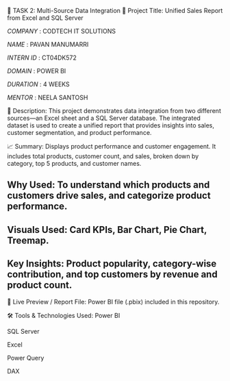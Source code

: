 🔹 TASK 2: Multi-Source Data Integration
📌 Project Title:
Unified Sales Report from Excel and SQL Server


*COMPANY* : CODTECH IT SOLUTIONS

*NAME* : PAVAN MANUMARRI

*INTERN ID* : CT04DK572

*DOMAIN* : POWER BI

*DURATION* : 4 WEEKS

*MENTOR* : NEELA SANTOSH


📄 Description:
This project demonstrates data integration from two different sources—an Excel sheet and a SQL Server database. The integrated dataset is used to create a unified report that provides insights into sales, customer segmentation, and product performance.

📈 Summary:
Displays product performance and customer engagement. It includes total products, customer count, and sales, broken down by category, top 5 products, and customer names.

## Why Used: To understand which products and customers drive sales, and categorize product performance.
## Visuals Used: Card KPIs, Bar Chart, Pie Chart, Treemap.
## Key Insights: Product popularity, category-wise contribution, and top customers by revenue and product count.

🔗 Live Preview / Report File:
Power BI file (.pbix) included in this repository.

🛠️ Tools & Technologies Used:
Power BI

SQL Server

Excel

Power Query

DAX
